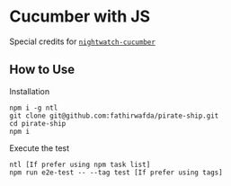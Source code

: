 # Cucumber with JS
Special credits for [`nightwatch-cucumber`](https://github.com/mucsi96/nightwatch-cucumber)
## How to Use


Installation
```
npm i -g ntl
git clone git@github.com:fathirwafda/pirate-ship.git
cd pirate-ship
npm i

```
Execute the test
```
ntl [If prefer using npm task list] 
npm run e2e-test -- --tag test [If prefer using tags]
```
